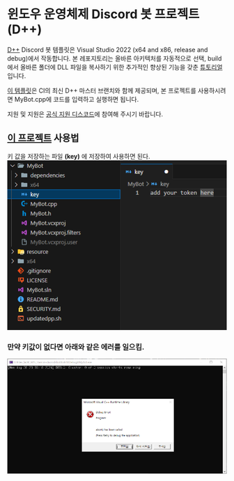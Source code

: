 # 윈도우 운영체제 Discord 봇 프로젝트 (D++)

[D++](https://github.com/brainboxdotcc/DPP) Discord 봇 템플릿은 Visual Studio 2022 (x64 and x86, release and debug)에서 작동합니다. 본 레포지토리는 올바른 아키텍처를 자동적으로 선택, build에서 올바른 폴더에 DLL 파일을 복사하기 위한 추가적인 향상된 기능을 갖춘 [튜토리얼](https://dpp.dev/build-a-discord-bot-windows-visual-studio.html)입니다.

[이 템플릿](https://github.com/HarryKito/_WIN_Haiiron-discrod-bot)은 CI의 최신 D++ 마스터 브랜치와 함께 제공되며, 본 프로젝트를 사용하시려면 MyBot.cpp에 코드를 입력하고 실행하면 됩니다.

지원 및 지원은 [공식 지원 디스코드](https://discord.gg/dpp)에 참여해 주시기 바랍니다.

## [이 프로젝트](https://github.com/HarryKito/_WIN_Haiiron-discrod-bot) 사용법

키 값을 저장하는 파일 __(key)__ 에 저장하여 사용하면 된다.
![Insert key to Key file](resource/KeyInfo.png)  
### 만약 키값이 없다면 아래와 같은 에러를 일으킴.
![abort() ERROR](resource/no_key_error.png)